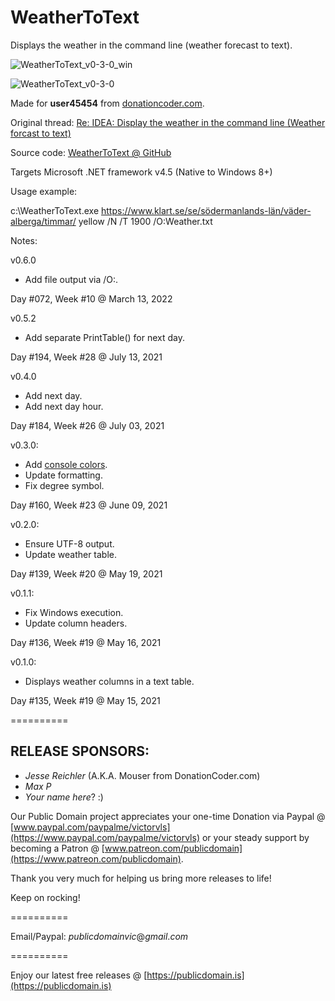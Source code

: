 # WeatherToText
Displays the weather in the command line (weather forecast to text).

![WeatherToText_v0-3-0_win](https://user-images.githubusercontent.com/54631779/121427333-96cd6600-c942-11eb-8835-9b45389f287c.png)

![WeatherToText_v0-3-0](https://user-images.githubusercontent.com/54631779/121427363-9df47400-c942-11eb-8764-3c435623f049.png)

Made for **user45454** from [donationcoder.com](https://www.donationcoder.com).

Original thread: [Re: IDEA: Display the weather in the command line (Weather forcast to text)](https://www.donationcoder.com/forum/index.php?topic=51394.0)

Source code: [WeatherToText @ GitHub](https://github.com/publicdomain/weather-to-text)

Targets Microsoft .NET framework v4.5 (Native to Windows 8+)

Usage example:

c:\WeatherToText.exe https://www.klart.se/se/södermanlands-län/väder-alberga/timmar/ yellow /N /T 1900 /O:Weather.txt

Notes:

v0.6.0
- Add file output via /O:<filename>.

Day #072, Week #10 @ March 13, 2022

v0.5.2
- Add separate PrintTable() for next day.

Day #194, Week #28 @ July 13, 2021

v0.4.0
- Add next day.
- Add next day hour.

Day #184, Week #26 @ July 03, 2021

v0.3.0:
- Add [console colors](https://docs.microsoft.com/en-us/dotnet/api/system.consolecolor?view=net-5.0).
- Update formatting.
- Fix degree symbol.

Day #160, Week #23 @ June 09, 2021

v0.2.0:
- Ensure UTF-8 output.
- Update weather table.

Day #139, Week #20 @ May 19, 2021

v0.1.1:
- Fix Windows execution.
- Update column headers.

Day #136, Week #19 @ May 16, 2021

v0.1.0:
- Displays weather columns in a text table.

Day #135, Week #19 @ May 15, 2021

==========

## RELEASE SPONSORS:

* *Jesse Reichler* (A.K.A. Mouser from DonationCoder.com)
* *Max P*
* *Your name here*? :)

Our Public Domain project appreciates your one-time Donation via Paypal @ [www.paypal.com/paypalme/victorvls](https://www.paypal.com/paypalme/victorvls) or your steady support by becoming a Patron @ [www.patreon.com/publicdomain](https://www.patreon.com/publicdomain).

Thank you very much for helping us bring more releases to life! 

Keep on rocking!

==========

Email/Paypal: *publicdomainvic*@*gmail*.*com*

==========

Enjoy our latest free releases @ [https://publicdomain.is](https://publicdomain.is)

